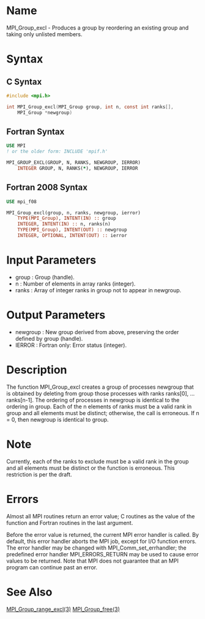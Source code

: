 # Name

MPI_Group_excl - Produces a group by reordering an existing group
and taking only unlisted members.

# Syntax

## C Syntax

```c
#include <mpi.h>

int MPI_Group_excl(MPI_Group group, int n, const int ranks[],
	MPI_Group *newgroup)
```


## Fortran Syntax

```fortran
USE MPI
! or the older form: INCLUDE 'mpif.h'

MPI_GROUP_EXCL(GROUP, N, RANKS, NEWGROUP, IERROR)
    INTEGER	GROUP, N, RANKS(*), NEWGROUP, IERROR
```


## Fortran 2008 Syntax

```fortran
USE mpi_f08

MPI_Group_excl(group, n, ranks, newgroup, ierror)
    TYPE(MPI_Group), INTENT(IN) :: group
    INTEGER, INTENT(IN) :: n, ranks(n)
    TYPE(MPI_Group), INTENT(OUT) :: newgroup
    INTEGER, OPTIONAL, INTENT(OUT) :: ierror
```


# Input Parameters

* group : Group (handle).
* n : Number of elements in array ranks (integer).
* ranks : Array of integer ranks in group not to appear in newgroup.

# Output Parameters

* newgroup : New group derived from above, preserving the order defined by group
(handle).
* IERROR : Fortran only: Error status (integer).

# Description

The function MPI_Group_excl creates a group of processes newgroup that
is obtained by deleting from group those processes with ranks
ranks[0], ... ranks[n-1]. The ordering of processes in newgroup is
identical to the ordering in group. Each of the n elements of ranks must
be a valid rank in group and all elements must be distinct; otherwise,
the call is erroneous. If n = 0, then newgroup is identical to group.

# Note

Currently, each of the ranks to exclude must be a valid rank in the
group and all elements must be distinct or the function is erroneous.
This restriction is per the draft.

# Errors

Almost all MPI routines return an error value; C routines as the value
of the function and Fortran routines in the last argument.

Before the error value is returned, the current MPI error handler is
called. By default, this error handler aborts the MPI job, except for
I/O function errors. The error handler may be changed with
MPI_Comm_set_errhandler; the predefined error handler MPI_ERRORS_RETURN
may be used to cause error values to be returned. Note that MPI does not
guarantee that an MPI program can continue past an error.

# See Also

[MPI_Group_range_excl(3)](MPI_Group_range_excl.html)
[MPI_Group_free(3)](MPI_Group_free.html)
